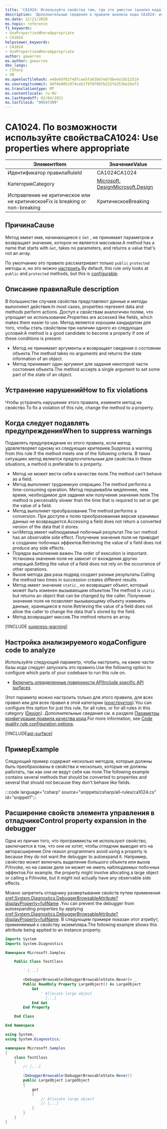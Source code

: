 ```yaml
---
title: 'CA1024: Используйте свойства там, где это уместно (анализ кода)'
description: 'Дополнительные сведения о правиле анализа кода CA1024: использование свойств там, где это уместно'
ms.date: 12/21/2020
ms.topic: reference
f1_keywords:
- UsePropertiesWhereAppropriate
- CA1024
helpviewer_keywords:
- CA1024
- UsePropertiesWhereAppropriate
author: gewarren
ms.author: gewarren
dev_langs:
- CSharp
- VB
ms.openlocfilehash: e48e6df82f48fcee5fa63bb7e67dbe4a18512519
ms.sourcegitcommit: 4df8e005c074ceb1f978f007b222fe253be2baf3
ms.translationtype: MT
ms.contentlocale: ru-RU
ms.lasthandoff: 02/04/2021
ms.locfileid: "99547399"
---
```

# <a name="ca1024-use-properties-where-appropriate"></a><span data-ttu-id="18652-103">CA1024. По возможности используйте свойства</span><span class="sxs-lookup"><span data-stu-id="18652-103">CA1024: Use properties where appropriate</span></span>

| <span data-ttu-id="18652-104">Элемент</span><span class="sxs-lookup"><span data-stu-id="18652-104">Item</span></span>                                     | <span data-ttu-id="18652-105">Значение</span><span class="sxs-lookup"><span data-stu-id="18652-105">Value</span></span>            |
|------------------------------------------|------------------|
| <span data-ttu-id="18652-106">Идентификатор правила</span><span class="sxs-lookup"><span data-stu-id="18652-106">RuleId</span></span>                                   | <span data-ttu-id="18652-107">CA1024</span><span class="sxs-lookup"><span data-stu-id="18652-107">CA1024</span></span>           |
| <span data-ttu-id="18652-108">Категория</span><span class="sxs-lookup"><span data-stu-id="18652-108">Category</span></span>                                 | [<span data-ttu-id="18652-109">Microsoft. Design</span><span class="sxs-lookup"><span data-stu-id="18652-109">Microsoft.Design</span></span>](design-warnings.md) |
| <span data-ttu-id="18652-110">Исправление не критическое или не критическое</span><span class="sxs-lookup"><span data-stu-id="18652-110">Fix is breaking or non-breaking</span></span> | <span data-ttu-id="18652-111">Критическое</span><span class="sxs-lookup"><span data-stu-id="18652-111">Breaking</span></span>         |

## <a name="cause"></a><span data-ttu-id="18652-112">Причина</span><span class="sxs-lookup"><span data-stu-id="18652-112">Cause</span></span>

<span data-ttu-id="18652-113">Метод имеет имя, начинающееся с `Get` , не принимает параметров и возвращает значение, которое не является массивом.</span><span class="sxs-lookup"><span data-stu-id="18652-113">A method has a name that starts with `Get`, takes no parameters, and returns a value that's not an array.</span></span>

<span data-ttu-id="18652-114">По умолчанию это правило рассматривает только `public` `protected` методы и, но это можно [настроить](#configure-code-to-analyze).</span><span class="sxs-lookup"><span data-stu-id="18652-114">By default, this rule only looks at `public` and `protected` methods, but this is [configurable](#configure-code-to-analyze).</span></span>

## <a name="rule-description"></a><span data-ttu-id="18652-115">Описание правила</span><span class="sxs-lookup"><span data-stu-id="18652-115">Rule description</span></span>

<span data-ttu-id="18652-116">В большинстве случаев свойства представляют данные и методы выполняют действия.</span><span class="sxs-lookup"><span data-stu-id="18652-116">In most cases, properties represent data and methods perform actions.</span></span> <span data-ttu-id="18652-117">Доступ к свойствам аналогичен полям, что упрощает их использование.</span><span class="sxs-lookup"><span data-stu-id="18652-117">Properties are accessed like fields, which makes them easier to use.</span></span> <span data-ttu-id="18652-118">Метод является хорошим кандидатом для того, чтобы стать свойством при наличии одного из следующих условий:</span><span class="sxs-lookup"><span data-stu-id="18652-118">A method is a good candidate to become a property if one of these conditions is present:</span></span>

- <span data-ttu-id="18652-119">Метод не принимает аргументы и возвращает сведения о состоянии объекта.</span><span class="sxs-lookup"><span data-stu-id="18652-119">The method takes no arguments and returns the state information of an object.</span></span>
- <span data-ttu-id="18652-120">Метод принимает один аргумент для задания некоторой части состояния объекта.</span><span class="sxs-lookup"><span data-stu-id="18652-120">The method accepts a single argument to set some part of the state of an object.</span></span>

## <a name="how-to-fix-violations"></a><span data-ttu-id="18652-121">Устранение нарушений</span><span class="sxs-lookup"><span data-stu-id="18652-121">How to fix violations</span></span>

<span data-ttu-id="18652-122">Чтобы устранить нарушение этого правила, измените метод на свойство.</span><span class="sxs-lookup"><span data-stu-id="18652-122">To fix a violation of this rule, change the method to a property.</span></span>

## <a name="when-to-suppress-warnings"></a><span data-ttu-id="18652-123">Когда следует подавлять предупреждения</span><span class="sxs-lookup"><span data-stu-id="18652-123">When to suppress warnings</span></span>

<span data-ttu-id="18652-124">Подавлять предупреждение из этого правила, если метод удовлетворяет одному из следующих критериев.</span><span class="sxs-lookup"><span data-stu-id="18652-124">Suppress a warning from this rule if the method meets one of the following criteria.</span></span> <span data-ttu-id="18652-125">В таких ситуациях метод является предпочтительным для свойства.</span><span class="sxs-lookup"><span data-stu-id="18652-125">In these situations, a method is preferable to a property.</span></span>

- <span data-ttu-id="18652-126">Метод не может вести себя в качестве поля.</span><span class="sxs-lookup"><span data-stu-id="18652-126">The method can't behave as a field.</span></span>
- <span data-ttu-id="18652-127">Метод выполняет трудоемкую операцию.</span><span class="sxs-lookup"><span data-stu-id="18652-127">The method performs a time-consuming operation.</span></span> <span data-ttu-id="18652-128">Метод перцеивабли медленнее, чем время, необходимое для задания или получения значения поля.</span><span class="sxs-lookup"><span data-stu-id="18652-128">The method is perceivably slower than the time that is required to set or get the value of a field.</span></span>
- <span data-ttu-id="18652-129">Метод выполняет преобразование.</span><span class="sxs-lookup"><span data-stu-id="18652-129">The method performs a conversion.</span></span> <span data-ttu-id="18652-130">При доступе к полю преобразованная версия хранимых данных не возвращается.</span><span class="sxs-lookup"><span data-stu-id="18652-130">Accessing a field does not return a converted version of the data that it stores.</span></span>
- <span data-ttu-id="18652-131">`Get`Метод имеет наблюдаемый побочный результат.</span><span class="sxs-lookup"><span data-stu-id="18652-131">The `Get` method has an observable side effect.</span></span> <span data-ttu-id="18652-132">Получение значения поля не приводит к созданию побочных эффектов.</span><span class="sxs-lookup"><span data-stu-id="18652-132">Retrieving the value of a field does not produce any side effects.</span></span>
- <span data-ttu-id="18652-133">Порядок выполнения важен.</span><span class="sxs-lookup"><span data-stu-id="18652-133">The order of execution is important.</span></span> <span data-ttu-id="18652-134">Установка значения поля не зависит от вхождения других операций.</span><span class="sxs-lookup"><span data-stu-id="18652-134">Setting the value of a field does not rely on the occurrence of other operations.</span></span>
- <span data-ttu-id="18652-135">Вызов метода два раза подряд создает разные результаты.</span><span class="sxs-lookup"><span data-stu-id="18652-135">Calling the method two times in succession creates different results.</span></span>
- <span data-ttu-id="18652-136">Метод имеет значение `static` , но возвращает объект, который может быть изменен вызывающим объектом.</span><span class="sxs-lookup"><span data-stu-id="18652-136">The method is `static` but returns an object that can be changed by the caller.</span></span> <span data-ttu-id="18652-137">Получение значения поля не позволяет вызывающему объекту изменять данные, хранящиеся в поле.</span><span class="sxs-lookup"><span data-stu-id="18652-137">Retrieving the value of a field does not allow the caller to change the data that's stored by the field.</span></span>
- <span data-ttu-id="18652-138">Метод возвращает массив.</span><span class="sxs-lookup"><span data-stu-id="18652-138">The method returns an array.</span></span>

[!INCLUDE [suppress-warning](../../../../includes/code-analysis/suppress-warning.md)]

## <a name="configure-code-to-analyze"></a><span data-ttu-id="18652-139">Настройка анализируемого кода</span><span class="sxs-lookup"><span data-stu-id="18652-139">Configure code to analyze</span></span>

<span data-ttu-id="18652-140">Используйте следующий параметр, чтобы настроить, на какие части базы кода следует запускать это правило.</span><span class="sxs-lookup"><span data-stu-id="18652-140">Use the following option to configure which parts of your codebase to run this rule on.</span></span>

- [<span data-ttu-id="18652-141">Включить определенные поверхности API</span><span class="sxs-lookup"><span data-stu-id="18652-141">Include specific API surfaces</span></span>](#include-specific-api-surfaces)

<span data-ttu-id="18652-142">Этот параметр можно настроить только для этого правила, для всех правил или для всех правил в этой категории ([конструктор](design-warnings.md)).</span><span class="sxs-lookup"><span data-stu-id="18652-142">You can configure this option for just this rule, for all rules, or for all rules in this category ([Design](design-warnings.md)).</span></span> <span data-ttu-id="18652-143">Дополнительные сведения см. в разделе [Параметры конфигурации правила качества кода](../code-quality-rule-options.md).</span><span class="sxs-lookup"><span data-stu-id="18652-143">For more information, see [Code quality rule configuration options](../code-quality-rule-options.md).</span></span>

[!INCLUDE[api-surface](~/includes/code-analysis/api-surface.md)]

## <a name="example"></a><span data-ttu-id="18652-144">Пример</span><span class="sxs-lookup"><span data-stu-id="18652-144">Example</span></span>

<span data-ttu-id="18652-145">Следующий пример содержит несколько методов, которые должны быть преобразованы в свойства и несколько, которые не должны работать, так как они не ведут себя как поля.</span><span class="sxs-lookup"><span data-stu-id="18652-145">The following example contains several methods that should be converted to properties and several that should not because they don't behave like fields.</span></span>

:::code language="csharp" source="snippets/csharp/all-rules/ca1024.cs" id="snippet1":::

## <a name="control-property-expansion-in-the-debugger"></a><span data-ttu-id="18652-146">Расширение свойств элемента управления в отладчике</span><span class="sxs-lookup"><span data-stu-id="18652-146">Control property expansion in the debugger</span></span>

<span data-ttu-id="18652-147">Одна из причин того, что программисты не используют свойство, заключается в том, что они не хотят, чтобы отладчик выводил его на авторасширение.</span><span class="sxs-lookup"><span data-stu-id="18652-147">One reason programmers avoid using a property is because they do not want the debugger to autoexpand it.</span></span> <span data-ttu-id="18652-148">Например, свойство может включать выделение большого объекта или вызов P/Invoke, но на самом деле он может не иметь наблюдаемых побочных эффектов.</span><span class="sxs-lookup"><span data-stu-id="18652-148">For example, the property might involve allocating a large object or calling a P/Invoke, but it might not actually have any observable side effects.</span></span>

<span data-ttu-id="18652-149">Можно запретить отладчику развертывание свойств путем применения <xref:System.Diagnostics.DebuggerBrowsableAttribute?displayProperty=fullName> .</span><span class="sxs-lookup"><span data-stu-id="18652-149">You can prevent the debugger from autoexpanding properties by applying <xref:System.Diagnostics.DebuggerBrowsableAttribute?displayProperty=fullName>.</span></span> <span data-ttu-id="18652-150">В следующем примере показан этот атрибут, применяемый к свойству экземпляра.</span><span class="sxs-lookup"><span data-stu-id="18652-150">The following example shows this attribute being applied to an instance property.</span></span>

```vb
Imports System
Imports System.Diagnostics

Namespace Microsoft.Samples

    Public Class TestClass

        ' [...]

        <DebuggerBrowsable(DebuggerBrowsableState.Never)> _
        Public ReadOnly Property LargeObject() As LargeObject
            Get
                ' Allocate large object
                ' [...]
            End Get
        End Property

    End Class

End Namespace
```

```csharp
using System;
using System.Diagnostics;

namespace Microsoft.Samples
{
    class TestClass
    {
        // [...]

        [DebuggerBrowsable(DebuggerBrowsableState.Never)]
        public LargeObject LargeObject
        {
            get
            {
                // Allocate large object
                // [...]
            }
        }
    }
}
```
